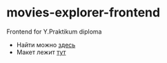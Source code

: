 # movies-explorer-frontend
Frontend for Y.Praktikum diploma

* Найти можно [здесь](http://favorite-movies.nomoredomains.xyz)
* Макет лежит [тут](https://disk.yandex.ru/d/xsLVaPPcJjyMRw)